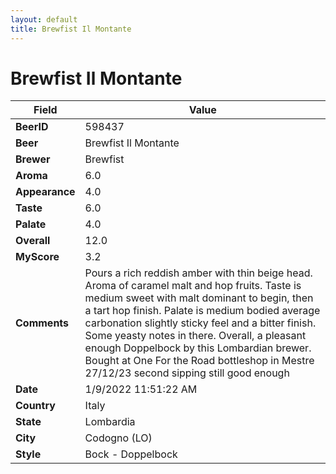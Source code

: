 ```yaml
---
layout: default
title: Brewfist Il Montante
---
```


# Brewfist Il Montante

| Field         | Value     |
|---------------|-----------|
| **BeerID** | 598437 |
| **Beer** | Brewfist Il Montante |
| **Brewer** | Brewfist |
| **Aroma** | 6.0 |
| **Appearance** | 4.0 |
| **Taste** | 6.0 |
| **Palate** | 4.0 |
| **Overall** | 12.0 |
| **MyScore** | 3.2 |
| **Comments** | Pours a rich reddish amber with thin beige head. Aroma of caramel malt and hop fruits. Taste is medium sweet with malt dominant to begin, then a tart hop finish. Palate is medium bodied average carbonation slightly sticky feel and a bitter finish. Some yeasty notes in there. Overall, a pleasant enough Doppelbock by this Lombardian brewer. Bought at One For the Road bottleshop in Mestre 27/12/23 second sipping still good enough  |
| **Date** | 1/9/2022 11:51:22 AM |
| **Country** | Italy |
| **State** | Lombardia |
| **City** | Codogno &#40;LO&#41; |
| **Style** | Bock - Doppelbock |

